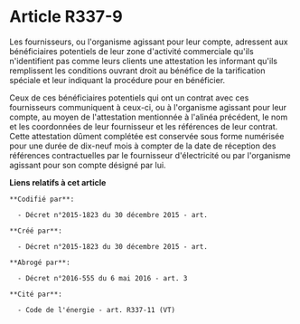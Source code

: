 # Article R337-9

Les fournisseurs, ou l'organisme agissant pour leur compte, adressent aux bénéficiaires potentiels de leur zone d'activité
commerciale qu'ils n'identifient pas comme leurs clients une attestation les informant qu'ils remplissent les conditions
ouvrant droit au bénéfice de la tarification spéciale et leur indiquant la procédure pour en bénéficier.

Ceux de ces bénéficiaires potentiels qui ont un contrat avec ces fournisseurs communiquent à ceux-ci, ou à l'organisme
agissant pour leur compte, au moyen de l'attestation mentionnée à l'alinéa précédent, le nom et les coordonnées de leur
fournisseur et les références de leur contrat. Cette attestation dûment complétée est conservée sous forme numérisée pour une
durée de dix-neuf mois à compter de la date de réception des références contractuelles par le fournisseur d'électricité ou
par l'organisme agissant pour son compte désigné par lui.

**Liens relatifs à cet article**

	**Codifié par**:

	  - Décret n°2015-1823 du 30 décembre 2015 - art.

	**Créé par**:

	  - Décret n°2015-1823 du 30 décembre 2015 - art.

	**Abrogé par**:

	  - Décret n°2016-555 du 6 mai 2016 - art. 3

	**Cité par**:

	  - Code de l'énergie - art. R337-11 (VT)
